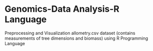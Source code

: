 # Genomics-Data Analysis-R Language
Preprocessing and Visualization allometry.csv dataset (contains measurements of tree dimensions and biomass)
 using R Programming Language
